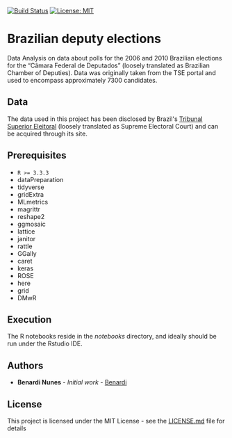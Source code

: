 [![Build Status](https://img.shields.io/badge/R%3E%3D-3.3.3-6666ff.svg)](https://cran.r-project.org/doc/FAQ/R-FAQ.html)
[![License: MIT](https://img.shields.io/badge/License-MIT-yellow.svg)](https://opensource.org/licenses/MIT)

# Brazilian deputy elections

Data Analysis on data about polls for the 2006 and 2010 Brazilian elections for the “Câmara Federal de Deputados” (loosely translated as Brazilian Chamber of Deputies). Data was originally taken from the TSE portal and used to encompass approximately 7300 candidates.

## Data

The data used in this project has been disclosed by Brazil's [Tribunal Superior Eleitoral](http://www.tse.jus.br/) (loosely translated as Supreme Electoral Court) and  can be acquired through its site.


## Prerequisites

* `R >= 3.3.3`
* dataPreparation
* tidyverse
* gridExtra
* MLmetrics
* magrittr
* reshape2
* ggmosaic
* lattice
* janitor
* rattle
* GGally
* caret
* keras
* ROSE
* here
* grid
* DMwR

## Execution

The R notebooks reside in the *notebooks* directory, and ideally should be run under the Rstudio IDE.

## Authors

* **Benardi Nunes** - *Initial work* - [Benardi](https://github.com/Benardi)

## License

This project is licensed under the MIT License - see the [LICENSE.md](LICENSE.md) file for details
